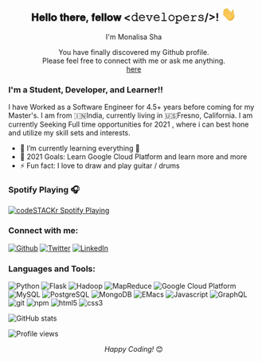 <div align="center">
<h2> 𝐇𝐞𝐥𝐥𝐨 𝐭𝐡𝐞𝐫𝐞, 𝐟𝐞𝐥𝐥𝐨𝐰 <𝚍𝚎𝚟𝚎𝚕𝚘𝚙𝚎𝚛𝚜/>! <img src="https://github.com/ABSphreak/ABSphreak/blob/master/gifs/Hi.gif" width="30px"></h2>
     I'm Monalisa Sha
</div>

<div align="center">

You have finally discovered my Github profile. <br>
Please feel free to connect with me or ask me anything. <br>
<a href="https://github.com/monalisasha">here</a><br>
</div>

### I'm a Student, Developer, and Learner!!

I have Worked as a Software Engineer for 4.5+ years before coming for my Master's. 
I am from :india:India, currently living in :us:Fresno, California.
I am currently Seeking Full time opportunities for 2021 , where i can best hone and utilize my skill sets and interests.

- 🌱 I’m currently learning everything 🤣
- 🥅 2021 Goals: Learn Google Cloud Platform and learn more and more 
- ⚡ Fun fact: I love to draw and play guitar / drums

<h3> Spotify Playing 🎧 </h3>

[<img src="https://now-playing-codestackr.vercel.app/api/spotify-playing" alt="codeSTACKr Spotify Playing" width="350" />](https://open.spotify.com/playlist/37i9dQZF1DX8Uebhn9wzrS)

<h3> Connect with me: </h3>
<p><a href="https://github.com/monalisasha" target="_blank"><img alt="Github" src="https://img.shields.io/badge/GitHub-%2312100E.svg?&style=for-the-badge&logo=Github&logoColor=white" /></a> <a href="https://twitter.com/monalisa0410" target="_blank"><img alt="Twitter" src="https://img.shields.io/badge/twitter-%231DA1F2.svg?&style=for-the-badge&logo=twitter&logoColor=white" /></a> <a href="https://www.linkedin.com/in/monalisa-sha-29183258/" target="_blank"><img alt="LinkedIn" src="https://img.shields.io/badge/linkedin-%230077B5.svg?&style=for-the-badge&logo=linkedin&logoColor=white" /></a>
</p>

<h3>Languages and Tools:</h3>
<p>
  <img alt="Python" src ="https://img.shields.io/badge/Python-Green"/>
  <img alt="Flask" src ="https://img.shields.io/badge/Flask-yellow"/>
  <img alt="Hadoop" src ="https://img.shields.io/badge/Hadoop-blue"/>
  <img alt="MapReduce" src ="https://img.shields.io/badge/MapReduce-red"/>
  <img alt="Google Cloud Platform" src="https://img.shields.io/badge/-Google_Cloud_Platform-1a73e8?style=flat-square&logo=google-cloud&logoColor=white" />
  <img alt="MySQL" src ="https://img.shields.io/badge/MySQL-green"/>
  <img alt="PostgreSQL" src ="https://img.shields.io/badge/PostgreSQL-blue"/>
  <img alt="MongoDB" src="https://img.shields.io/badge/-MongoDB-13aa52?style=flat-square&logo=mongodb&logoColor=white" />
  <img alt="EMacs" src ="https://img.shields.io/badge/EMacs-Blue"/>
  <img alt = "Javascript" src = "https://img.shields.io/badge/Javascript-yellow"/>
  <img alt="GraphQL" src="https://img.shields.io/badge/-GraphQL-E10098?style=flat-square&logo=graphql&logoColor=white" />
  <img alt="git" src="https://img.shields.io/badge/-Git-F05032?style=flat-square&logo=git&logoColor=white" />
  <img alt="npm" src="https://img.shields.io/badge/-NPM-CB3837?style=flat-square&logo=npm&logoColor=white" />
  <img alt="html5" src="https://img.shields.io/badge/-HTML5-E34F26?style=flat-square&logo=html5&logoColor=white" />
  <img alt= "css3" src = "https://img.shields.io/badge/-CSS3-0779e4?style=flat-square&logo=css3&logoColor=white"/>
</p>

![GitHub stats](https://github-readme-stats.codestackr.vercel.app/api?username=monalisasha&show_icons=true&hide_border=true)

![Profile views](https://gpvc.arturio.dev/monalisasha)

<div align="center">
<i>Happy Coding!</i> 😊
</div>
